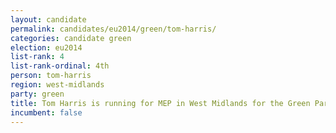```yaml
---
layout: candidate
permalink: candidates/eu2014/green/tom-harris/
categories: candidate green
election: eu2014
list-rank: 4
list-rank-ordinal: 4th
person: tom-harris
region: west-midlands
party: green
title: Tom Harris is running for MEP in West Midlands for the Green Party
incumbent: false
---
```

